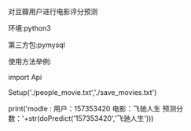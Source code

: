 对豆瓣用户进行电影评分预测

环境:python3 

第三方包:pymysql

使用方法举例:

import Api

Setup('./people_movie.txt','./save_movies.txt')

print('modle : 用户：157353420 电影：飞驰人生 预测分数：'+str(doPredict('157353420','飞驰人生')))
